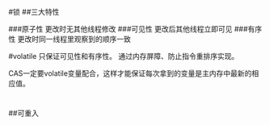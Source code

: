 #锁
##三大特性

###原子性
更改时无其他线程修改
###可见性
更改后其他线程立即可见
###有序性
更改时同一线程里观察到的顺序一致


#volatile
只保证可见性和有序性。
通过内存屏障、防止指令重排序实现。

CAS一定要volatile变量配合，这样才能保证每次拿到的变量是主内存中最新的相应值。

#
##可重入
